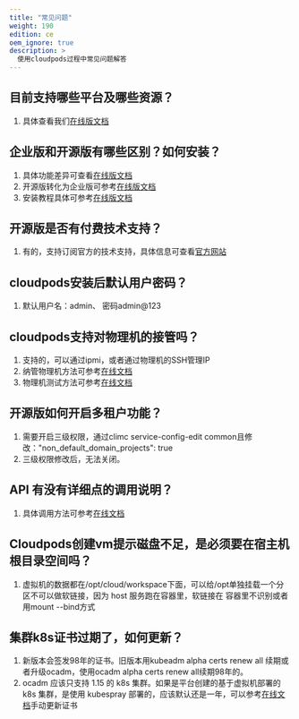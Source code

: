 ```yaml
---
title: "常见问题"
weight: 190
edition: ce
oem_ignore: true
description: >
  使用cloudpods过程中常见问题解答
---
```


## 目前支持哪些平台及哪些资源？

1. 具体查看我们[在线版文档](https://www.cloudpods.org/zh/docs/multicloud/)

## 企业版和开源版有哪些区别？如何安装？

1. 具体功能差异可查看[在线版文档](https://www.yunion.cn/comparison-info)
2. 开源版转化为企业版可参考[在线版文档](https://www.cloudpods.org/zh/docs/setup/ce-ee-switch/)
3. 安装教程具体可参考[在线版文档](https://www.cloudpods.org/zh/docs/setup/)

## 开源版是否有付费技术支持？

1. 有的，支持订阅官方的技术支持，具体信息可查看[官方网站](https://www.yunion.cn/subscription/index.html)

## cloudpods安装后默认用户密码？

1. 默认用户名：admin、 密码admin@123

## cloudpods支持对物理机的接管吗？

1. 支持的，可以通过ipmi，或者通过物理机的SSH管理IP
2. 纳管物理机方法可参考[在线文档](https://www.cloudpods.org/zh/docs/onpremise/baremetal/tutorial/create_register_redirect/)
3. 物理机测试方法可参考[在线文档](https://www.cloudpods.org/zh/docs/onpremise/baremetal/tutorial/testcase/)

## 开源版如何开启多租户功能？

1. 需要开启三级权限，通过climc service-config-edit common且修改："non_default_domain_projects": true
2. 三级权限修改后，无法关闭。

## API 有没有详细点的调用说明？

1. 具体调用方法可参考[在线文档](https://www.cloudpods.org/zh/docs/apisdk/01_api/)

## Cloudpods创建vm提示磁盘不足，是必须要在宿主机根目录空间吗？

1. 虚拟机的数据都在/opt/cloud/workspace下面，可以给/opt单独挂载一个分区不可以做软链接，因为 host 服务跑在容器里，软链接在 容器里不识别或者用mount --bind方式

## 集群k8s证书过期了，如何更新？

1. 新版本会签发98年的证书。旧版本用kubeadm alpha certs renew all 续期或者升级ocadm，使用ocadm alpha certs renew all续期98年的。
2. ocadm 应该只支持 1.15 的 k8s 集群。如果是平台创建的基于虚拟机部署的 k8s 集群，是使用  kubespray 部署的，应该默认还是一年，可以参考[在线文档](https://github.com/kubernetes-sigs/kubespray/issues/5464#issuecomment-647022647)手动更新证书